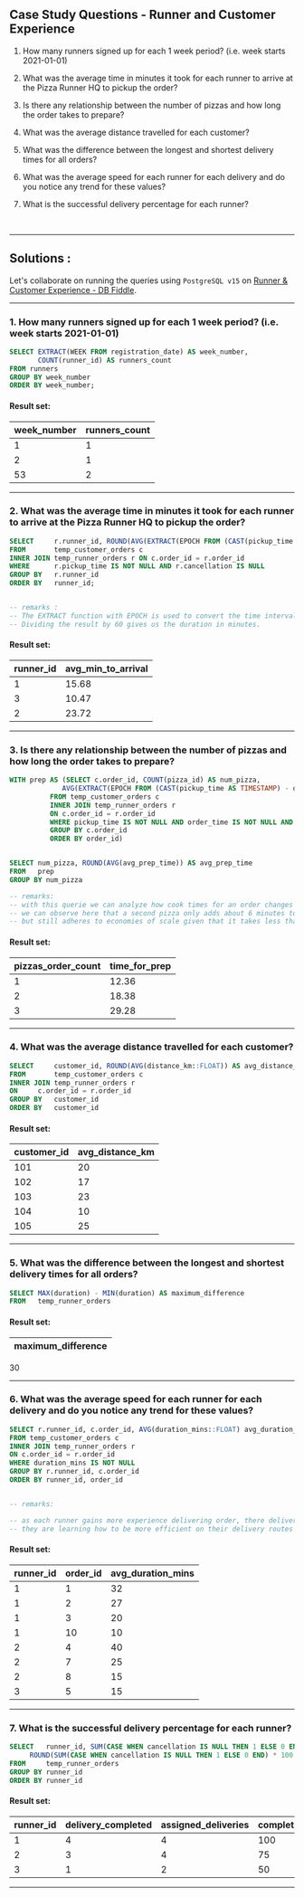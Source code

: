 ## Case Study Questions - Runner and Customer Experience

1. How many runners signed up for each 1 week period? (i.e. week starts 2021-01-01)

2. What was the average time in minutes it took for each runner to arrive at the Pizza Runner HQ to pickup the order?

3. Is there any relationship between the number of pizzas and how long the order takes to prepare?

4. What was the average distance travelled for each customer?

5. What was the difference between the longest and shortest delivery times for all orders?

6. What was the average speed for each runner for each delivery and do you notice any trend for these values?

7. What is the successful delivery percentage for each runner?

<br>

---

## Solutions :

Let's collaborate on running the queries using `PostgreSQL v15` on [Runner & Customer Experience - DB Fiddle](https://www.db-fiddle.com/f/qXfAwWaJspvMVK4rwCNTie/26).

---

### 1. How many runners signed up for each 1 week period? (i.e. week starts 2021-01-01)

```sql
SELECT EXTRACT(WEEK FROM registration_date) AS week_number,
       COUNT(runner_id) AS runners_count
FROM runners
GROUP BY week_number
ORDER BY week_number;
```

#### Result set:

| week_number | runners_count |
| ----------- | ------------- |
| 1           | 1             |
| 2           | 1             |
| 53          | 2             |

---

### 2. What was the average time in minutes it took for each runner to arrive at the Pizza Runner HQ to pickup the order?

```sql
SELECT     r.runner_id, ROUND(AVG(EXTRACT(EPOCH FROM (CAST(pickup_time AS TIMESTAMP) - order_time)) / 60), 2) avg_min_to_arrival
FROM       temp_customer_orders c
INNER JOIN temp_runner_orders r ON c.order_id = r.order_id
WHERE      r.pickup_time IS NOT NULL AND r.cancellation IS NULL
GROUP BY   r.runner_id
ORDER BY   runner_id;


-- remarks :
-- The EXTRACT function with EPOCH is used to convert the time interval into total seconds.
-- Dividing the result by 60 gives us the duration in minutes.
```

#### Result set:

| runner_id | avg_min_to_arrival |
| --------- | ------------------ |
| 1         | 15.68              |
| 3         | 10.47              |
| 2         | 23.72              |

---

### 3. Is there any relationship between the number of pizzas and how long the order takes to prepare?

```sql
WITH prep AS (SELECT c.order_id, COUNT(pizza_id) AS num_pizza,
	  	     AVG(EXTRACT(EPOCH FROM (CAST(pickup_time AS TIMESTAMP) - order_time)) / 60) avg_prep_time
	      FROM temp_customer_orders c
	      INNER JOIN temp_runner_orders r
	      ON c.order_id = r.order_id
	      WHERE pickup_time IS NOT NULL AND order_time IS NOT NULL AND cancellation IS NULL
	      GROUP BY c.order_id
	      ORDER BY order_id)


SELECT num_pizza, ROUND(AVG(avg_prep_time)) AS avg_prep_time
FROM   prep
GROUP BY num_pizza

-- remarks:
-- with this querie we can analyze how cook times for an order changes with the number of pizzas ordered
-- we can observe here that a second pizza only adds about 6 minutes to cook time but a third adds 11
-- but still adheres to economies of scale given that it takes less than cooking the initial pizza (12.36 min)
```

#### Result set:

| pizzas_order_count | time_for_prep |
| ------------------ | ------------- |
| 1                  | 12.36         |
| 2                  | 18.38         |
| 3                  | 29.28         |

---

### 4. What was the average distance travelled for each customer?

```sql
SELECT 	   customer_id, ROUND(AVG(distance_km::FLOAT)) AS avg_distance_km
FROM 	   temp_customer_orders c
INNER JOIN temp_runner_orders r
ON 	   c.order_id = r.order_id
GROUP BY   customer_id
ORDER BY   customer_id
```

#### Result set:

| customer_id | avg_distance_km  |
|-------------|------------------|
| 101         | 20               |
| 102         | 17               |
| 103         | 23               |
| 104         | 10               |
| 105         | 25               |

---

### 5. What was the difference between the longest and shortest delivery times for all orders?

```sql
SELECT MAX(duration) - MIN(duration) AS maximum_difference
FROM   temp_runner_orders
```

#### Result set:


maximum_difference |
--|
30

---

### 6. What was the average speed for each runner for each delivery and do you notice any trend for these values?

```sql
SELECT r.runner_id, c.order_id, AVG(duration_mins::FLOAT) avg_duration_mins
FROM temp_customer_orders c
INNER JOIN temp_runner_orders r
ON c.order_id = r.order_id
WHERE duration_mins IS NOT NULL
GROUP BY r.runner_id, c.order_id
ORDER BY runner_id, order_id


-- remarks: 

-- as each runner gains more experience delivering order, there delivery time is decreasing.
-- they are learning how to be more efficient on their delivery routes
```

#### Result set:

| runner_id | order_id | avg_duration_mins |
|-----------|----------|-------------------|
| 1         | 1        | 32                |
| 1         | 2        | 27                |
| 1         | 3        | 20                |
| 1         | 10       | 10                |
| 2         | 4        | 40                |
| 2         | 7        | 25                |
| 2         | 8        | 15                |
| 3         | 5        | 15                |



---

### 7. What is the successful delivery percentage for each runner?

```sql
SELECT   runner_id, SUM(CASE WHEN cancellation IS NULL THEN 1 ELSE 0 END) AS delivery_completed, COUNT(*) AS assigned_deliveries, 
	 ROUND(SUM(CASE WHEN cancellation IS NULL THEN 1 ELSE 0 END) * 100 / COUNT(*)) AS completion_pct
FROM     temp_runner_orders
GROUP BY runner_id
ORDER BY runner_id
```

#### Result set:


| runner_id | delivery_completed | assigned_deliveries | completion_pct  |
|-----------|--------------------|----------------------|----------------|
| 1         | 4                  | 4                    | 100            |
| 2         | 3                  | 4                    | 75             |
| 3         | 1                  | 2                    | 50             |

---
